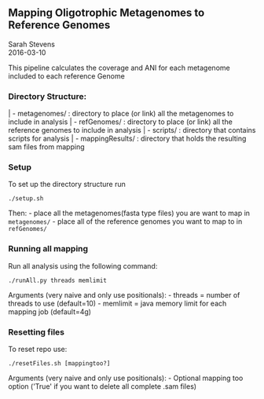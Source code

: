 ## Mapping Oligotrophic Metagenomes to Reference Genomes
Sarah Stevens  
2016-03-10  

This pipeline calculates the coverage and ANI for each metagenome included to each reference Genome

### Directory Structure:
| - metagenomes/ : directory to place (or link) all the metagenomes to include in analysis
| - refGenomes/ : directory to place (or link) all the reference genomes to include in analysis
| - scripts/ : directory that contains scripts for analysis
| - mappingResults/ : directory that holds the resulting sam files from mapping


### Setup
To set up the directory structure run
```
./setup.sh
```
Then:
	- place all the metagenomes(fasta type files) you are want to map in `metagenomes/`
	- place all of the reference genomes you want to map to in `refGenomes/`

### Running all mapping
Run all analysis using the following command:
```
./runAll.py threads memlimit
```
Arguments (very naive and only use positionals):
	- threads = number of threads to use (default=10)
	- memlimit = java memory limit for each mapping job (default=4g)

### Resetting files
To reset repo use:
```
./resetFiles.sh [mappingtoo?]
```
Arguments (very naive and only use positionals):
	- Optional mapping too option ('True' if you want to delete all complete .sam files)


